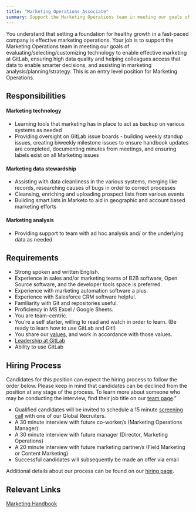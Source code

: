 ```yaml
---
title: "Marketing Operations Associate"
summary: Support the Marketing Operations team in meeting our goals of evaluating/selecting/customizing technology to enable effective marketing at GitLab, ensuring high data quality and helping colleagues access that data to enable smarter decisions, and assisting in marketing analysis/planning/strategy.
---
```

You understand that setting a foundation for healthy growth in a fast-paced company is effective marketing operations. Your job is to support the Marketing Operations team in meeting our goals of evaluating/selecting/customizing technology to enable effective marketing at GitLab, ensuring high data quality and helping colleagues access that data to enable smarter decisions, and assisting in marketing analysis/planning/strategy. This is an entry level position for Marketing Operations.

## Responsibilities

#### Marketing technology

- Learning tools that marketing has in place to act as backup on various systems as needed
- Providing oversight on GitLab issue boards - building weekly standup issues, creating biweekly milestone issues to ensure handbook updates are completed, documenting minutes from meetings, and ensuring labels exist on all Marketing issues

#### Marketing data stewardship

- Assisting with data cleanliness in the various systems, merging like records, researching causes of bugs in order to correct processes
- Cleansing, enriching and uploading prospect lists from various events
- Building smart lists in Marketo to aid in geographic and account based marketing efforts

#### Marketing analysis

- Providing support to team with ad hoc analysis and/ or the underlying data as needed

## Requirements

- Strong spoken and written English.
- Experience in sales and/or marketing teams of B2B software, Open Source software, and the developer tools space is preferred.
- Experience with marketing automation software a plus.
- Experience with Salesforce CRM software helpful.
- Familiarity with Git and repositories useful.
- Proficiency in MS Excel / Google Sheets.
- You are team-centric.
- You’re a self starter, willing to read and watch in order to learn. (Be ready to learn how to use GitLab and Git!)
- You share our [values](/handbook/values/), and work in accordance with those values.
- [Leadership at GitLab](https://about.gitlab.com/company/team/structure/#management-group)
- Ability to use GitLab

## Hiring Process

Candidates for this position can expect the hiring process to follow the order below. Please keep in mind that candidates can be declined from the position at any stage of the process. To learn more about someone who may be conducting the interview, find their job title on our [team page](https://about.gitlab.com/company/team/).”

- Qualified candidates will be invited to schedule a 15 minute [screening call](https://about.gitlab.com/handbook/hiring/interviewing/#conducting-a-screening-call) with one of our Global Recruiters.
- A 30 minute interview with future co-worker/s (Marketing Operations Manager)
- A 30 minute interview with future manager (Director, Marketing Operations)
- A 20 minute interview with future marketing partner/s (Field Marketing or Content Marketing)
- Successful candidates will subsequently be made an offer via email

Additional details about our process can be found on our [hiring page](https://about.gitlab.com/handbook/hiring/).

## Relevant Links

[Marketing Handbook](https://about.gitlab.com/handbook/marketing/)
